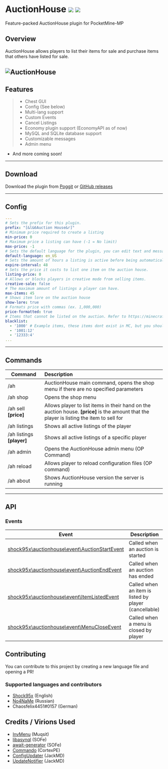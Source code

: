 # AuctionHouse [![](https://poggit.pmmp.io/shield.state/AuctionHouse)](https://poggit.pmmp.io/p/AuctionHouse) [![](https://poggit.pmmp.io/shield.dl.total/AuctionHouse)](https://poggit.pmmp.io/p/AuctionHouse)
Feature-packed AuctionHouse plugin for PocketMine-MP  
   
## Overview  
AuctionHouse allows players to list their items for sale and purchase items that others have listed for sale.  
  
![AuctionHouse](https://github.com/Shock95x/AuctionHouse/blob/master/img/auctionhouse.png)  
---  
## Features  
>- Chest GUI  
>- Config (See below)  
>- Multi-lang support  
>- Custom Events  
>- Cancel Listings
>- Economy plugin support (EconomyAPI as of now)  
>- MySQL and SQLite database support  
>- Customizable messages  
>- Admin menu  
- And more coming soon!  
---  
## Download  
Download the plugin from [Poggit](https://poggit.pmmp.io/p/AuctionHouse) or [GitHub releases](https://github.com/Shock95x/AuctionHouse/releases)
  
---  
## Config  
```yaml  
---  
# Sets the prefix for this plugin.
prefix: "[&l&6Auction House&r]"
# Minimum price required to create a listing
min-price: 0
# Maximum price a listing can have (-1 = No limit)
max-price: -1
# Sets the default language for the plugin, you can edit text and messages in this file.
default-language: en_US
# Sets the amount of hours a listing is active before being automatically cancelled and expired.
expire-interval: 48
# Sets the price it costs to list one item on the auction house.
listing-price: 0
# Allows or blocks players in creative mode from selling items.
creative-sale: false
# The maximum amount of listings a player can have.
max-items: 45
# Shows item lore on the auction house
show-lore: true
# Formats price with commas (ex. 1,000,000)
price-formatted: true
# Items that cannot be listed on the auction. Refer to https://minecraftitemids.com/ or https://minecraft-ids.grahamedgecombe.com/ for a list of item ids.
blacklist:
  - '1000' # Example items, these items dont exist in MC, but you should use ones that do if you want.
  - '1001:12'
  - '12333:4'
...  
```  
---  
## Commands  
  
| Command        | Description           |  
| ------------- |:--------------|  
| /ah      | AuctionHouse main command, opens the shop menu if there are no specified parameters |  
| /ah shop | Opens the shop menu    |  
| /ah sell **[price]** | Allows player to list items in their hand on the auction house. **[price]** is the amount that the player is listing the item to sell for     |  
| /ah listings | Shows all active listings of the player |  
| /ah listings **[player]**| Shows all active listings of a specific player |  
| /ah admin | Opens the AuctionHouse admin menu (OP Command) |  
| /ah reload | Allows player to reload configuration files (OP command) |  
| /ah about | Shows AuctionHouse version the server is running |  
---  
## API  
### Events  
| Event        | Description           |  
| ------------- | -------------- |  
| [shock95x\auctionhouse\event\AuctionStartEvent](https://github.com/Shock95x/AuctionHouse/blob/master/src/shock95x/auctionhouse/event/AuctionStartEvent.php) | Called when an auction is started |  
| [shock95x\auctionhouse\event\AuctionEndEvent](https://github.com/Shock95x/AuctionHouse/blob/master/src/shock95x/auctionhouse/event/AuctionEndEvent.php)   | Called when an auction has ended    |  
| [shock95x\auctionhouse\event\ItemListedEvent](https://github.com/Shock95x/AuctionHouse/blob/master/src/shock95x/auctionhouse/event/ItemListedEvent.php)   | Called when an item is listed by player (cancellable) |  
| [shock95x\auctionhouse\event\MenuCloseEvent](https://github.com/Shock95x/AuctionHouse/blob/master/src/shock95x/auctionhouse/event/MenuCloseEvent.php) | Called when a menu is closed by player |  
  
## Contributing  
You can contribute to this project by creating a new language file and opening a PR!  
### Supported languages and contributors 
- [Shock95x](https://github.com/Shock95x) (English)  
- [No4NaMe](https://github.com/No4NaMe) (Russian)
- Chaosfelix4451#0157 (German)

## Credits / Virions Used
- [InvMenu](https://github.com/Muqsit/InvMenu) (Muqsit)  
- [libasynql](https://github.com/poggit/libasynql) (SOFe)
- [await-generator](https://github.com/SOF3/await-generator) (SOFe)
- [Commando](https://github.com/CortexPE/Commando) (CortexPE)
- [ConfigUpdater](https://github.com/JackMD/ConfigUpdater) (JackMD)
- [UpdateNotifier](https://github.com/JackMD/UpdateNotifier) (JackMD)